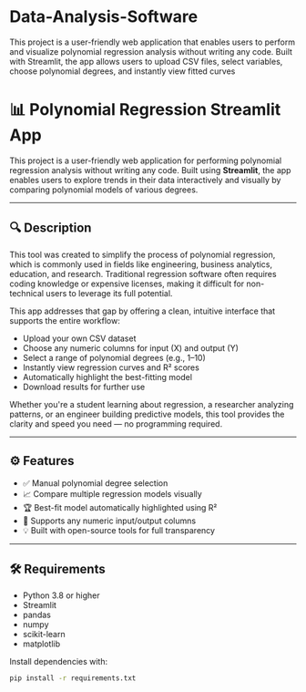 # Data-Analysis-Software
This project is a user-friendly web application that enables users to perform and visualize polynomial regression analysis without writing any code. Built with Streamlit, the app allows users to upload CSV files, select variables, choose polynomial degrees, and instantly view fitted curves 
# 📊 Polynomial Regression Streamlit App

This project is a user-friendly web application for performing polynomial regression analysis without writing any code. Built using **Streamlit**, the app enables users to explore trends in their data interactively and visually by comparing polynomial models of various degrees.

---

## 🔍 Description

This tool was created to simplify the process of polynomial regression, which is commonly used in fields like engineering, business analytics, education, and research. Traditional regression software often requires coding knowledge or expensive licenses, making it difficult for non-technical users to leverage its full potential.

This app addresses that gap by offering a clean, intuitive interface that supports the entire workflow:

- Upload your own CSV dataset
- Choose any numeric columns for input (X) and output (Y)
- Select a range of polynomial degrees (e.g., 1–10)
- Instantly view regression curves and R² scores
- Automatically highlight the best-fitting model
- Download results for further use

Whether you're a student learning about regression, a researcher analyzing patterns, or an engineer building predictive models, this tool provides the clarity and speed you need — no programming required.

---

## ⚙️ Features

- ✅ Manual polynomial degree selection
- 📈 Compare multiple regression models visually
- 🏆 Best-fit model automatically highlighted using R²
- 🔄 Supports any numeric input/output columns
- 💡 Built with open-source tools for full transparency

---

## 🛠️ Requirements

- Python 3.8 or higher
- Streamlit
- pandas
- numpy
- scikit-learn
- matplotlib

Install dependencies with:

```bash
pip install -r requirements.txt
